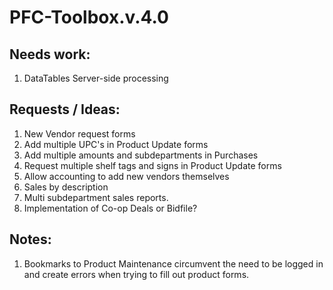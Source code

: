 # PFC-Toolbox.v.4.0

## Needs work:
<ol>
  <li>DataTables Server-side processing</li>
</ol>
  
## Requests / Ideas:
<ol>
  <li>New Vendor request forms</li>
  <li>Add multiple UPC's in Product Update forms</li>
  <li>Add multiple amounts and subdepartments in Purchases</li>
  <li>Request multiple shelf tags and signs in Product Update forms</li>
  <li>Allow accounting to add new vendors themselves</li>
  <li>Sales by description</li>
  <li>Multi subdepartment sales reports.</li>
  <li>Implementation of Co-op Deals or Bidfile?</li>
</ol>

## Notes:
<ol>
  <li>Bookmarks to Product Maintenance circumvent the need to be logged in and create errors when trying to fill out product forms.</li>
</ol>
